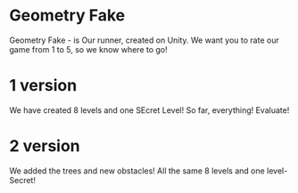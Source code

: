 # Geometry Fake
Geometry Fake - is Our runner, created on Unity.
We want you to rate our game from 1 to 5, so we know where to go!
# 1 version
We have created 8 levels and one SEcret Level! So far, everything! Evaluate!
# 2 version
We added the trees and new obstacles! All the same 8 levels and one level-Secret!
